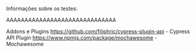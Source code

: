 Informações sobre os testes:

AAAAAAAAAAAAAAAAAAAAAAAAAAAAAA

Addons e Plugins
https://github.com/filiphric/cypress-plugin-api - Cypress API Plugin
https://www.npmjs.com/package/mochawesome       - Mochawesome
